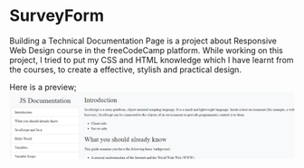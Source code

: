 # SurveyForm

Building a Technical Documentation Page is a project about Responsive Web Design course in the freeCodeCamp platform. 
While working on this project, I tried to put my CSS and HTML knowledge which I have learnt from the courses, to create a effective, stylish and practical design.

Here is a preview;
![mysurveyform](https://github.com/imcagla/TechnicalDocumentationPage/blob/master/TechDoc.PNG?raw=true "Title")